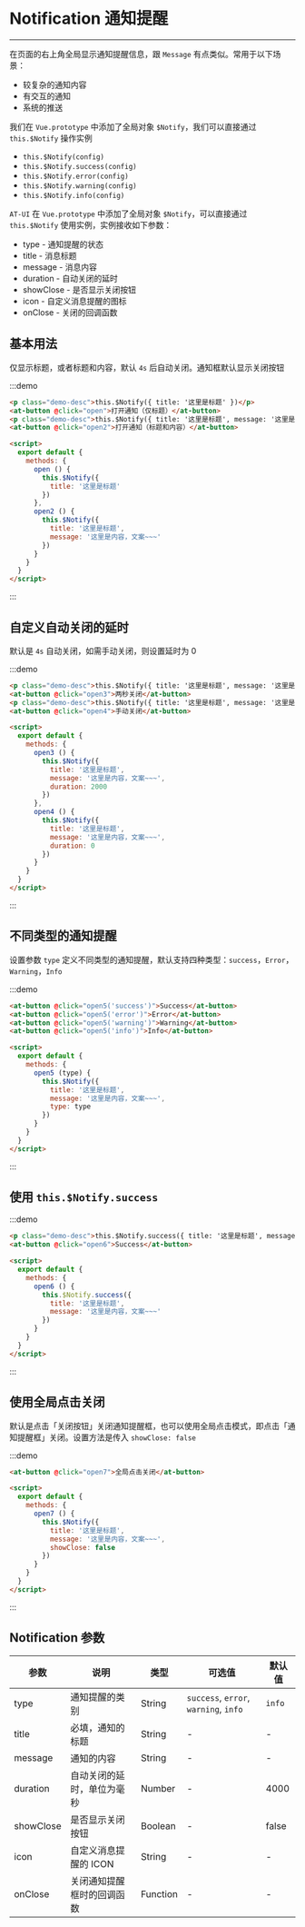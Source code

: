 
# Notification 通知提醒

----

在页面的右上角全局显示通知提醒信息，跟 `Message` 有点类似。常用于以下场景：
- 较复杂的通知内容
- 有交互的通知
- 系统的推送

我们在 `Vue.prototype` 中添加了全局对象 `$Notify`，我们可以直接通过 `this.$Notify` 操作实例
- `this.$Notify(config)`
- `this.$Notify.success(config)`
- `this.$Notify.error(config)`
- `this.$Notify.warning(config)`
- `this.$Notify.info(config)`

`AT-UI` 在 `Vue.prototype` 中添加了全局对象 `$Notify`，可以直接通过 `this.$Notify` 使用实例，实例接收如下参数：
- type - 通知提醒的状态
- title - 消息标题
- message - 消息内容
- duration - 自动关闭的延时
- showClose - 是否显示关闭按钮
- icon - 自定义消息提醒的图标
- onClose - 关闭的回调函数


## 基本用法

仅显示标题，或者标题和内容，默认 `4s` 后自动关闭。通知框默认显示关闭按钮

:::demo
```html
<p class="demo-desc">this.$Notify({ title: '这里是标题' })</p>
<at-button @click="open">打开通知（仅标题）</at-button>
<p class="demo-desc">this.$Notify({ title: '这里是标题', message: '这里是内容，文案~~~' })</p>
<at-button @click="open2">打开通知（标题和内容）</at-button>

<script>
  export default {
    methods: {
      open () {
        this.$Notify({
          title: '这里是标题'
        })
      },
      open2 () {
        this.$Notify({
          title: '这里是标题',
          message: '这里是内容，文案~~~'
        })
      }
    }
  }
</script>
```
:::


## 自定义自动关闭的延时

默认是 `4s` 自动关闭，如需手动关闭，则设置延时为 0

:::demo
```html
<p class="demo-desc">this.$Notify({ title: '这里是标题', message: '这里是内容，文案~~~', duration: 2000 })</p>
<at-button @click="open3">两秒关闭</at-button>
<p class="demo-desc">this.$Notify({ title: '这里是标题', message: '这里是内容，文案~~~', duration: 0 })</p>
<at-button @click="open4">手动关闭</at-button>

<script>
  export default {
    methods: {
      open3 () {
        this.$Notify({
          title: '这里是标题',
          message: '这里是内容，文案~~~',
          duration: 2000
        })
      },
      open4 () {
        this.$Notify({
          title: '这里是标题',
          message: '这里是内容，文案~~~',
          duration: 0
        })
      }
    }
  }
</script>
```
:::


## 不同类型的通知提醒

设置参数 `type` 定义不同类型的通知提醒，默认支持四种类型：`success`，`Error`，`Warning`，`Info`

:::demo
```html
<at-button @click="open5('success')">Success</at-button>
<at-button @click="open5('error')">Error</at-button>
<at-button @click="open5('warning')">Warning</at-button>
<at-button @click="open5('info')">Info</at-button>

<script>
  export default {
    methods: {
      open5 (type) {
        this.$Notify({
          title: '这里是标题',
          message: '这里是内容，文案~~~',
          type: type
        })
      }
    }
  }
</script>
```
:::


## 使用 `this.$Notify.success`

:::demo
```html
<p class="demo-desc">this.$Notify.success({ title: '这里是标题', message: '这里是内容，文案~~~' })</p>
<at-button @click="open6">Success</at-button>

<script>
  export default {
    methods: {
      open6 () {
        this.$Notify.success({
          title: '这里是标题',
          message: '这里是内容，文案~~~'
        })
      }
    }
  }
</script>
```
:::


## 使用全局点击关闭

默认是点击「关闭按钮」关闭通知提醒框，也可以使用全局点击模式，即点击「通知提醒框」关闭。设置方法是传入 `showClose: false`

:::demo
```html
<at-button @click="open7">全局点击关闭</at-button>

<script>
  export default {
    methods: {
      open7 () {
        this.$Notify({
          title: '这里是标题',
          message: '这里是内容，文案~~~',
          showClose: false
        })
      }
    }
  }
</script>
```
:::

## Notification 参数

| 参数      | 说明          | 类型      | 可选值                           | 默认值  |
|---------- |-------------- |---------- |--------------------------------  |-------- |
| type | 通知提醒的类别 | String | `success`, `error`, `warning`, `info` | `info` |
| title | 必填，通知的标题 | String | - | - |
| message | 通知的内容 | String | - | - |
| duration | 自动关闭的延时，单位为毫秒 | Number | - | 4000 |
| showClose | 是否显示关闭按钮 | Boolean | - | false |
| icon | 自定义消息提醒的 ICON | String | - | - |
| onClose | 关闭通知提醒框时的回调函数 | Function | - | - |

<script>
export default {
  methods: {
    open () {
      this.$Notify({
        title: '这里是标题'
      })
    },
    open2 () {
      this.$Notify({
        title: '这里是标题',
        message: '这里是内容，文案~~~'
      })
    },
    open3 () {
      this.$Notify({
        title: '这里是标题',
        message: '这里是内容，文案~~~',
        duration: 2000
      })
    },
    open4 () {
      this.$Notify({
        title: '这里是标题',
        message: '这里是内容，文案~~~',
        duration: 0
      })
    },
    open5 (type) {
      this.$Notify({
        title: '这里是标题',
        message: '这里是内容，文案~~~',
        type: type
      })
    },
    open6 (type) {
      this.$Notify.success({
        title: '这里是标题',
        message: '这里是内容，文案~~~'
      })
    },
    open7 () {
      this.$Notify({
        title: '这里是标题',
        message: '这里是内容，文案~~~',
        showClose: false
      })
    }
  }
}
</script>
